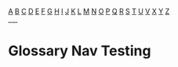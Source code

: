 <head>
<style>

.topnav {
  overflow: hidden;
  background-color: #333;
}

.topnav a {
  float: left;
  color: #f2f2f2;
  text-align: center;
  padding: 14px 16px;
  text-decoration: none;
  font-size: 17px;
}

.topnav a:hover {
  background-color: #ddd;
  color: black;
}

.topnav a.active {
  background-color: #4CAF50;
  color: white;
}
</style>
</head>

<div class="topnav">
  <a class="active" href="https://ironrico.github.io/TestGlossary/A">A</a>
  <a href="https://ironrico.github.io/TestGlossary/B">B</a>
  <a href="https://ironrico.github.io/TestGlossary/C">C</a>
  <a href="https://ironrico.github.io/TestGlossary/D">D</a>
  <a href="https://ironrico.github.io/TestGlossary/E">E</a>
  <a href="https://ironrico.github.io/TestGlossary/F">F</a>
  <a href="https://ironrico.github.io/TestGlossary/G">G</a>
  <a href="https://ironrico.github.io/TestGlossary/H">H</a>
  <a href="https://ironrico.github.io/TestGlossary/I">I</a>
  <a href="https://ironrico.github.io/TestGlossary/J">J</a>
  <a href="https://ironrico.github.io/TestGlossary/K">K</a>
  <a href="https://ironrico.github.io/TestGlossary/L">L</a>
  <a href="https://ironrico.github.io/TestGlossary/M">M</a>
  <a href="https://ironrico.github.io/TestGlossary/N">N</a>
  <a href="https://ironrico.github.io/TestGlossary/O">O</a>
  <a href="https://ironrico.github.io/TestGlossary/P">P</a>
  <a href="https://ironrico.github.io/TestGlossary/Q">Q</a>
  <a href="https://ironrico.github.io/TestGlossary/R">R</a>
  <a href="https://ironrico.github.io/TestGlossary/S">S</a>
  <a href="https://ironrico.github.io/TestGlossary/T">T</a>
  <a href="https://ironrico.github.io/TestGlossary/U">U</a>
  <a href="https://ironrico.github.io/TestGlossary/V">V</a>
  <a href="https://ironrico.github.io/TestGlossary/X">X</a>
  <a href="https://ironrico.github.io/TestGlossary/Y">Y</a>
  <a href="https://ironrico.github.io/TestGlossary/Z">Z</a>
</div>
___

# Glossary Nav Testing
